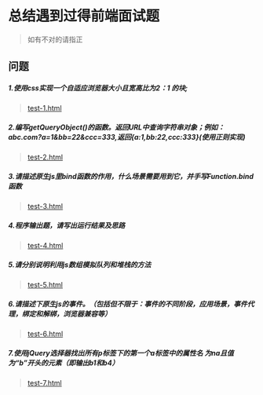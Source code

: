 # 总结遇到过得前端面试题
> 如有不对的请指正

## 问题

##### 1.使用css实现一个自适应浏览器大小且宽高比为2：1 的块; 
  > [test-1.html](https://github.com/dai1254473705/interview-questions/blob/master/views/test-1.html)
##### 2.编写getQueryObject()的函数。返回URL中查询字符串对象；例如：abc.com?a=1&bb=22&ccc=333,返回{a:1,bb:22,ccc:333}(使用正则实现)
  > [test-2.html](https://github.com/dai1254473705/interview-questions/blob/master/views/test-2.html)
##### 3.请描述原生js里bind函数的作用，什么场景需要用到它，并手写Function.bind函数
  > [test-3.html](https://github.com/dai1254473705/interview-questions/blob/master/views/test-3.html)
##### 4.程序输出题，请写出运行结果及思路
  > [test-4.html](https://github.com/dai1254473705/interview-questions/blob/master/views/test-4.html)
##### 5.请分别说明利用js数组模拟队列和堆栈的方法
  > [test-5.html](https://github.com/dai1254473705/interview-questions/blob/master/views/test-5.html)
##### 6.请描述下原生js的事件。（包括但不限于：事件的不同阶段，应用场景，事件代理，绑定和解绑，浏览器兼容等）
  > [test-6.html](https://github.com/dai1254473705/interview-questions/blob/master/views/test-6.html)
##### 7.使用jQuery选择器找出所有p标签下的第一个a标签中的属性名	为na且值为“b”开头的元素（即输出b1和b4）
  > [test-7.html](https://github.com/dai1254473705/interview-questions/blob/master/views/test-7.html)
